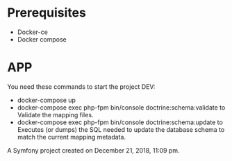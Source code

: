 Prerequisites
===
* Docker-ce
* Docker compose

APP
===

You need these commands to start the project DEV:
 * docker-compose up 
 * docker-compose exec php-fpm bin/console doctrine:schema:validate to Validate the mapping files.
 * docker-compose exec php-fpm bin/console doctrine:schema:update to Executes (or dumps) the SQL needed to update the database schema to match the current mapping metadata.    




A Symfony project created on December 21, 2018, 11:09 pm.
